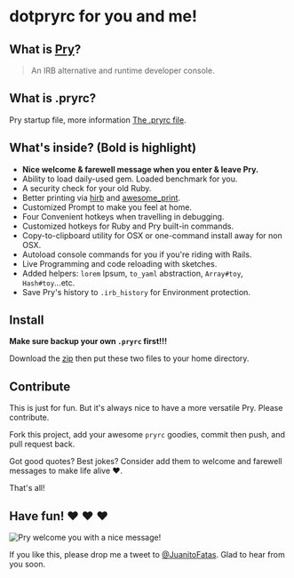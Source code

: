 # dotpryrc for you and me!

## What is [Pry](https://github.com/pry/pry/)?

> An IRB alternative and runtime developer console.

## What is .pryrc?

Pry startup file, more information [The .pryrc file](https://github.com/pry/pry/wiki/Pry-rc).

## What's inside? (Bold is highlight)

* __Nice welcome & farewell message when you enter & leave Pry.__
* Ability to load daily-used gem. Loaded benchmark for you.
* A security check for your old Ruby.
* Better printing via [hirb](https://github.com/cldwalker/hirb) and [awesome_print](http://github.com/michaeldv/awesome_print).
* Customized Prompt to make you feel at home.
* Four Convenient hotkeys when travelling in debugging.
* Customized hotkeys for Ruby and Pry built-in commands.
* Copy-to-clipboard utility for OSX or one-command install away for non OSX.
* Autoload console commands for you if you're riding with Rails.
* Live Programming and code reloading with sketches.
* Added helpers: `lorem` Ipsum, `to_yaml` abstraction, `Array#toy`, `Hash#toy`...etc.
* Save Pry's history to `.irb_history` for Environment protection.

## Install

__Make sure backup your own `.pryrc` first!!!__

Download the [zip](https://github.com/JuanitoFatas/dotpryrc/archive/master.zip) then put these two files to your home directory.

## Contribute

This is just for fun. But it's always nice to have a more versatile Pry. Please contribute.

Fork this project, add your awesome `pryrc` goodies, commit then push, and pull request back.

Got good quotes? Best jokes? Consider add them to welcome and farewell messages to make life alive ❤.

That's all!

## Have fun! ❤ ❤ ❤

![Pry welcome you with a nice message!](https://raw.github.com/JuanitoFatas/Foto/d67f3bdffeedc512f50a11e3370745c23baed38e/dotpryrc/in-action.gif)

If you like this, please drop me a tweet to [@JuanitoFatas](https://twitter.com/JuanitoFatas). Glad to hear from you soon.
